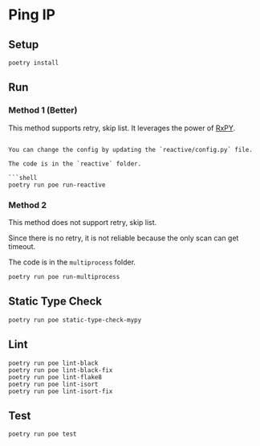 # Ping IP

## Setup

```shell
poetry install
```

## Run

### Method 1 (Better)

This method supports retry, skip list. It leverages the power of [RxPY](https://github.com/ReactiveX/RxPY).

```shell

You can change the config by updating the `reactive/config.py` file.

The code is in the `reactive` folder.

```shell
poetry run poe run-reactive
```

### Method 2

This method does not support retry, skip list.

Since there is no retry, it is not reliable because the only scan can get timeout.

The code is in the `multiprocess` folder.

```shell
poetry run poe run-multiprocess
```

## Static Type Check

```shell
poetry run poe static-type-check-mypy
```

## Lint

```shell
poetry run poe lint-black
poetry run poe lint-black-fix
poetry run poe lint-flake8
poetry run poe lint-isort
poetry run poe lint-isort-fix
```

## Test

```shell
poetry run poe test
```
